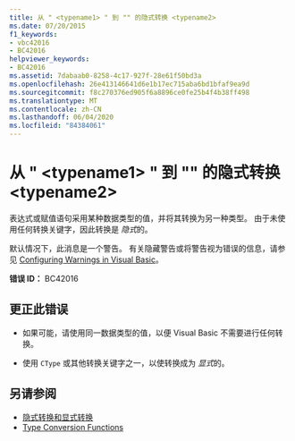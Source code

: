 ```yaml
---
title: 从 " <typename1> " 到 "" 的隐式转换 <typename2>
ms.date: 07/20/2015
f1_keywords:
- vbc42016
- BC42016
helpviewer_keywords:
- BC42016
ms.assetid: 7dabaab0-8258-4c17-927f-28e61f50bd3a
ms.openlocfilehash: 26e413146641d6e1b17ec715aba6bd1bfaf9ea9d
ms.sourcegitcommit: f8c270376ed905f6a8896ce0fe25b4f4b38ff498
ms.translationtype: MT
ms.contentlocale: zh-CN
ms.lasthandoff: 06/04/2020
ms.locfileid: "84384061"
---
```

# <a name="implicit-conversion-from-typename1-to-typename2"></a>从 " \<typename1> " 到 "" 的隐式转换 \<typename2>
表达式或赋值语句采用某种数据类型的值，并将其转换为另一种类型。 由于未使用任何转换关键字，因此转换是 *隐式*的。  
  
 默认情况下，此消息是一个警告。 有关隐藏警告或将警告视为错误的信息，请参见 [Configuring Warnings in Visual Basic](/visualstudio/ide/configuring-warnings-in-visual-basic)。  
  
 **错误 ID：** BC42016  
  
## <a name="to-correct-this-error"></a>更正此错误  
  
- 如果可能，请使用同一数据类型的值，以便 Visual Basic 不需要进行任何转换。  
  
- 使用 `CType` 或其他转换关键字之一，以使转换成为 *显式*的。  
  
## <a name="see-also"></a>另请参阅

- [隐式转换和显式转换](../programming-guide/language-features/data-types/implicit-and-explicit-conversions.md)
- [Type Conversion Functions](../language-reference/functions/type-conversion-functions.md)
